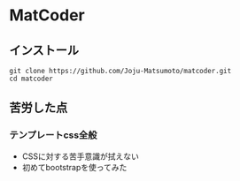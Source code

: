 # MatCoder

## インストール
```
git clone https://github.com/Joju-Matsumoto/matcoder.git
cd matcoder
```


## 苦労した点

### テンプレートcss全般
- CSSに対する苦手意識が拭えない
- 初めてbootstrapを使ってみた

### 